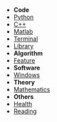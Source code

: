 * **Code**
* [Python](Code/Python.md)
* [C++](Code/C++.md)
* [Matlab](Code/Matlab.md)
* [Terminal](Code/Terminal.md)
* [Library](Code/Library.md)
* **Algorithm**
* [Feature](Algorithm/Feature.md)
* **Software**
* [Windows](Software/Windows.md)
* **Theory**
* [Mathematics](Theory/Mathematics.md)
* **Others**
* [Health](Others/Health.md)
* [Reading](Others/Reading.md)